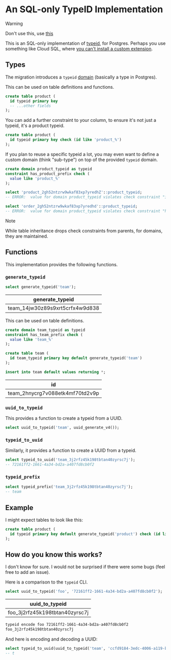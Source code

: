 # An SQL-only TypeID Implementation

> [!WARNING]  
> Don't use this, use [this](https://github.com/jetify-com/typeid-sql)

This is an SQL-only implementation of [typeid](https://github.com/jetify-com/typeid), for Postgres. Perhaps you use something like Cloud SQL, where [you can't install a custom extension](https://cloud.google.com/sql/docs/postgres/extensions#requesting-support-for-a-new-extension).

## Types

The migration introduces a `typeid` [domain](https://www.postgresql.org/docs/current/domains.html) (basically a type in Postgres).

This can be used on table definitions and functions.

```sql
create table product (
  id typeid primary key
  -- ...other fields
);
```

You can add a further constraint to your column, to ensure it's not just a typeid, it's a product typeid.

```sql
create table product (
  id typeid primary key check (id like 'product_%')
);
```

If you plan to reuse a specific typeid a lot, you may even want to define a custom domain (think "sub-type") on top of the provided `typeid` domain.

```sql
create domain product_typeid as typeid
constraint has_product_prefix check (
  value like 'product_%'
);
```

```sql
select 'product_2gh52ntzrw9wkaf83xp7yredhZ'::product_typeid;
-- ERROR:  value for domain product_typeid violates check constraint "is_valid_typeid"

select 'order_2gh52ntzrw9wkaf83xp7yredhd'::product_typeid;
-- ERROR:  value for domain product_typeid violates check constraint "has_product_prefix"
```

> [!NOTE]  
> While table inheritance drops check constraints from parents, for domains, they are maintained.



## Functions

This implementation provides the following functions.

### `generate_typeid`

```sql
select generate_typeid('team');
```
| generate_typeid                 |
| ------------------------------- |
| team_14jw30z89s9xrt5crfx4w9d838 |


This can be used on table definitions.

```sql
create domain team_typeid as typeid
constraint has_team_prefix check (
  value like 'team_%'
);

create table team (
  id team_typeid primary key default generate_typeid('team')
);

insert into team default values returning *;
```
| id                              |
| ------------------------------- |
| team_2hnycrg7v088etk4mf70td2v9p |

### `uuid_to_typeid`

This provides a function to create a typeid from a UUID.

```sql
select uuid_to_typeid('team', uuid_generate_v4());
```


### `typeid_to_uuid`

Similarly, it provides a function to create a UUID from a typeid.

```sql
select typeid_to_uuid('team_3j2rfz45k198tbtan40zyrsc7j');
-- 72161ff2-1661-4a34-bd2a-a407fd8cb0f2
```


### `typeid_prefix`

```sql
select typeid_prefix('team_3j2rfz45k198tbtan40zyrsc7j');
-- team
```

## Example

I might expect tables to look like this:

```sql
create table product (
  id typeid primary key default generate_typeid('product') check (id like 'product_%')
);
```

## How do you know this works?

I don't know for sure. I would not be surprised if there were some bugs (feel free to add an issue).

Here is a comparison to the `typeid` CLI.

```sql
select uuid_to_typeid('foo', '72161ff2-1661-4a34-bd2a-a407fd8cb0f2');
```
| uuid_to_typeid                 |
| ------------------------------ |
| foo_3j2rfz45k198tbtan40zyrsc7j |


```bash
typeid encode foo 72161ff2-1661-4a34-bd2a-a407fd8cb0f2
foo_3j2rfz45k198tbtan40zyrsc7j
```

And here is encoding and decoding a UUID:

```sql
select typeid_to_uuid(uuid_to_typeid('team', 'ccfd9184-3edc-4006-a119-b29cbb499898')) = 'ccfd9184-3edc-4006-a119-b29cbb499898';
-- t
```
